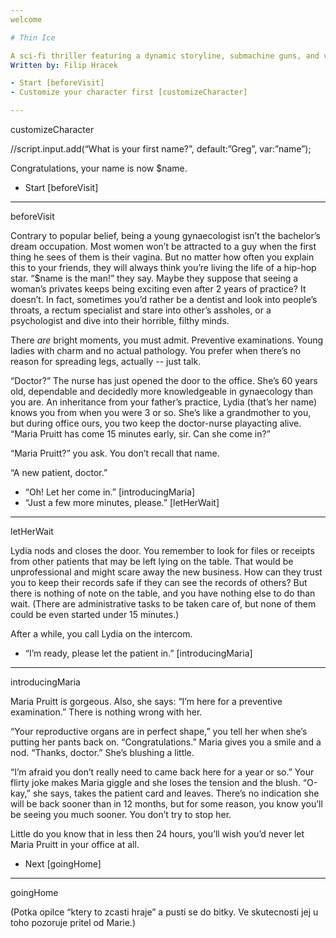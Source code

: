 ```yaml
--- 
welcome

# Thin Ice

A sci-fi thriller featuring a dynamic storyline, submachine guns, and vaginas.
Written by: Filip Hracek

- Start [beforeVisit]
- Customize your character first [customizeCharacter]

--- 
```

customizeCharacter

<dart>
//script.input.add(“What is your first name?”, default:”Greg”, var:”name”);
</dart>

Congratulations, your name is now $name.

- Start [beforeVisit]

--- 
beforeVisit

Contrary to popular belief, being a young gynaecologist isn’t the bachelor’s dream occupation. Most women won’t be attracted to a guy when the first thing he sees of them is their vagina. But no matter how often you explain this to your friends, they will always think you’re living the life of a hip-hop star. “$name is the man!” they say. Maybe they suppose that seeing a woman’s privates keeps being exciting even after 2 years of practice? It doesn’t. In fact, sometimes you’d rather be a dentist and look into people’s throats, a rectum specialist and stare into other’s assholes, or a psychologist and dive into their horrible, filthy minds.

There _are_ bright moments, you must admit. Preventive examinations. Young ladies with charm and no actual pathology. You prefer when there’s no reason for spreading legs, actually -- just talk. 

“Doctor?” The nurse has just opened the door to the office. She’s 60 years old, dependable and decidedly more knowledgeable in gynaecology than you are. An inheritance from your father’s practice, Lydia (that’s her name) knows you from when you were 3 or so. She’s like a grandmother to you, but during office ours, you two keep the doctor-nurse playacting alive. “Maria Pruitt has come 15 minutes early, sir. Can she come in?”

“Maria Pruitt?” you ask. You don’t recall that name.

“A new patient, doctor.”

- “Oh! Let her come in.” [introducingMaria]
- “Just a few more minutes, please.” [letHerWait]

--- 
letHerWait

Lydia nods and closes the door. You remember to look for files or receipts from other patients that may be left lying on the table. That would be unprofessional and might scare away the new business. How can they trust you to keep their records safe if they can see the records of others? But there is nothing of note on the table, and you have nothing else to do than wait. (There are administrative tasks to be taken care of, but none of them could be even started under 15 minutes.)

After a while, you call Lydia on the intercom.

- “I’m ready, please let the patient in.” [introducingMaria]

--- 
introducingMaria

Maria Pruitt is gorgeous. Also, she says: “I’m here for a preventive examination.” There is nothing wrong with her. 

“Your reproductive organs are in perfect shape,” you tell her when she’s putting her pants back on. “Congratulations.” Maria gives you a smile and a nod. “Thanks, doctor.” She’s blushing a little.

“I’m afraid you don’t really need to came back here for a year or so.” Your flirty joke makes Maria giggle and she loses the tension and the blush. “O-kay,” she says, takes the patient card and leaves. There’s no indication she will be back sooner than in 12 months, but for some reason, you know you’ll be seeing you much sooner. You don’t try to stop her.

Little do you know that in less then 24 hours, you’ll wish you’d never let Maria Pruitt in your office at all.

- Next [goingHome]


--- 
goingHome

(Potka opilce “ktery to zcasti hraje” a pusti se do bitky. Ve skutecnosti jej u toho pozoruje pritel od Marie.)

